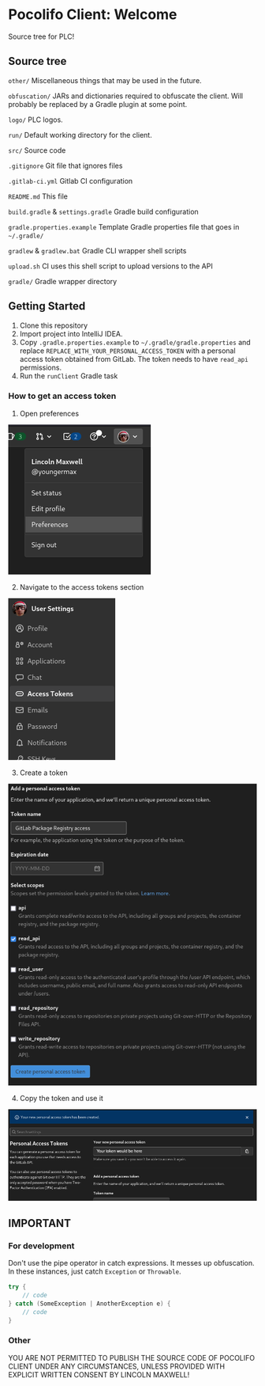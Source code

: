 # Pocolifo Client: Welcome

Source tree for PLC!

## Source tree

`other/` Miscellaneous things that may be used in the future.

`obfuscation/` JARs and dictionaries required to obfuscate the client. Will probably be replaced by a Gradle plugin at some point.

`logo/` PLC logos.

`run/` Default working directory for the client.

`src/` Source code

`.gitignore` Git file that ignores files

`.gitlab-ci.yml` Gitlab CI configuration

`README.md` This file

`build.gradle` & `settings.gradle` Gradle build configuration

`gradle.properties.example` Template Gradle properties file that goes in `~/.gradle/`

`gradlew` & `gradlew.bat` Gradle CLI wrapper shell scripts

`upload.sh` CI uses this shell script to upload versions to the API

`gradle/` Gradle wrapper directory

## Getting Started

1. Clone this repository
2. Import project into IntelliJ IDEA.
3. Copy `.gradle.properties.example` to `~/.gradle/gradle.properties` and replace `REPLACE_WITH_YOUR_PERSONAL_ACCESS_TOKEN` with a personal access token obtained from GitLab. The token needs to have `read_api` permissions.
4. Run the `runClient` Gradle task

### How to get an access token

1. Open preferences

![Open preferences](./readme/prefs.png)

2. Navigate to the access tokens section

![Access tokens](./readme/access-tokens.png)

3. Create a token

![Create token](./readme/create-token.png)

4. Copy the token and use it

![Copy token](./readme/token-created.png)

## IMPORTANT
### For development

Don't use the pipe operator in catch expressions. It messes up obfuscation. In these instances, just catch `Exception`
or `Throwable`.
```java
try {
    // code
} catch (SomeException | AnotherException e) { 
    // code
}
```

### Other
YOU ARE NOT PERMITTED TO PUBLISH THE SOURCE CODE OF POCOLIFO CLIENT UNDER ANY CIRCUMSTANCES, UNLESS PROVIDED WITH EXPLICIT
WRITTEN CONSENT BY LINCOLN MAXWELL!
